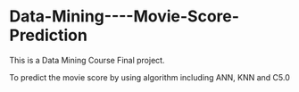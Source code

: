 # Data-Mining----Movie-Score-Prediction

This is a Data Mining Course Final project.

To predict the movie score by using algorithm including ANN, KNN and C5.0
